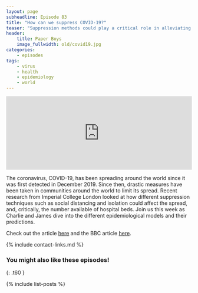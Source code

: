 ```yaml
---
layout: page
subheadline: Episode 83
title: "How can we suppress COVID-19?"
teaser: "Suppression methods could play a critical role in alleviating the virus’ impact."
header:
    title: Paper Boys
    image_fullwidth: old/covid19.jpg
categories:
    - episodes
tags:
    - virus
    - health
    - epidemiology
    - world
---
```


<iframe src="https://pinecast.com/player/9aa1ae64-f9c6-4a6a-b443-108fa891ea1c?theme=thick" seamless height="200" style="border:0" class="pinecast-embed" frameborder="0" width="100%"></iframe>

The coronavirus, COVID-19, has been spreading around the world since it was first detected in December 2019. Since then, drastic measures have been taken in communities around the world to limit its spread. Recent research from Imperial College London looked at how different suppression techniques such as social distancing and isolation could affect the spread, and, critically, the number available of hospital beds. Join us this week as Charlie and James dive into the different epidemiological models and their predictions.

Check out the article [here](https://www.imperial.ac.uk/media/imperial-college/medicine/sph/ide/gida-fellowships/Imperial-College-COVID19-NPI-modelling-16-03-2020.pdf) and the BBC article [here](https://www.bbc.com/news/health-51915302).

{% include contact-links.md %}

### You might also like these episodes!
{: .t60 }

{% include list-posts %}
